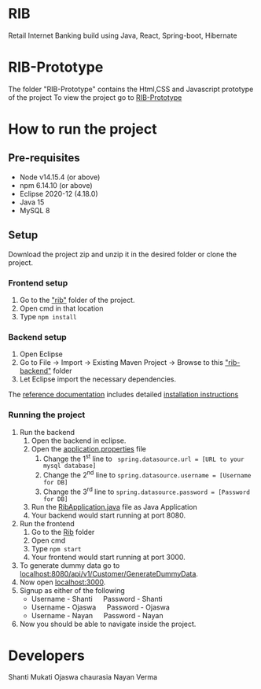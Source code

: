 # RIB
Retail Internet Banking build using Java, React, Spring-boot, Hibernate


# RIB-Prototype
The folder "RIB-Prototype" contains the Html,CSS and Javascript prototype of the project
To view the project go to [RIB-Prototype](https://ojaswa-chaurasia-saggezza.github.io/RIB/RIB-Prototype)

# How to run the project

## Pre-requisites
- Node v14.15.4 (or above)
- npm 6.14.10 (or above)
- Eclipse 2020-12 (4.18.0)
- Java 15
- MySQL 8

## Setup

Download the project zip and unzip it in the desired folder or clone the project.

### Frontend setup

1. Go to the ["rib"](rib) folder of the project.
2. Open cmd in that location
3. Type `npm install`

### Backend setup

1. Open Eclipse
2. Go to File -> Import -> Existing Maven Project -> Browse to this ["rib-backend"](rib-backend) folder
3. Let Eclipse import the necessary dependencies.

The [reference documentation](https://docs.spring.io/spring-boot/docs/current-SNAPSHOT/reference/html/) includes detailed [installation instructions](https://docs.spring.io/spring-boot/docs/current-SNAPSHOT/reference/html/getting-started.html#getting-started-installing-spring-boot)

### Running the project

1. Run the backend
    1. Open the backend in eclipse.
    2. Open the [application.properties](rib-backend/src/main/resources/application.properties) file
        1. Change the 1<sup>st</sup> line to ` spring.datasource.url = [URL to your mysql database]`
        2. Change the 2<sup>nd</sup> line to `spring.datasource.username = [Username for DB]`
        3. Change the 3<sup>rd</sup> line to `spring.datasource.password = [Password for DB]` 
    3. Run the [RibApplication.java](rib-backend/src/main/java/com/rib/rib/RibApplication.java) file as Java Application
    4. Your backend would start running at port 8080.
2. Run the frontend
    1. Go to the [Rib](rib) folder
    2. Open cmd
    3. Type `npm start`
    4. Your frontend would start running at port 3000.
3. To generate dummy data go to [localhost:8080/api/v1/Customer/GenerateDummyData](http://localhost:8080/api/v1/Customer/GenerateDummyData).
4. Now open [localhost:3000](http://localhost:3000).
5. Signup as either of the following 
    - Username - Shanti &emsp; Password - Shanti
    - Username - Ojaswa &emsp; Password - Ojaswa
    - Username - Nayan &emsp; Password - Nayan
6. Now you should be able to navigate inside the project.


# Developers
Shanti Mukati
Ojaswa chaurasia
Nayan Verma
